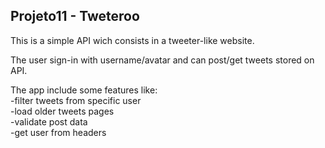 ## Projeto11 - Tweteroo
This is a simple API wich consists in a tweeter-like website.

The user sign-in with username/avatar and can post/get tweets stored on API.

The app include some features like:
<br>-filter tweets from specific user
<br>-load older tweets pages
<br>-validate post data
<br>-get user from headers
